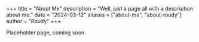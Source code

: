 +++
title = "About Me"
description = "Well, just a page all with a description about me."
date = "2024-03-12"
aliases = ["about-me", "about-roudy"]
author = "Roudy"
+++

Placeholder page, coming soon.
